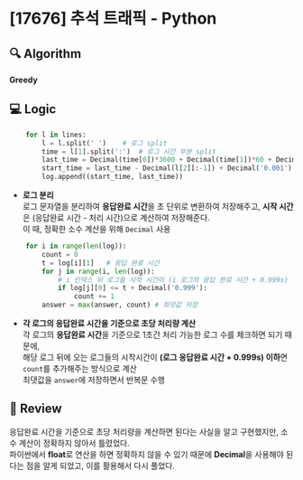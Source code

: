 # [17676] 추석 트래픽 - Python

## 🔍 Algorithm
**Greedy**

## 💻 Logic

```Python
    for l in lines:
        l = l.split(' ')    # 로그 split
        time = l[1].split(':')  # 로그 시간 부분 split
        last_time = Decimal(time[0])*3600 + Decimal(time[1])*60 + Decimal(time[2])  # 응답 완료 시간 초 단위로 변환
        start_time = last_time - Decimal(l[2][:-1]) + Decimal('0.001')  # 시작 시간 = 응답 완료 시간 - 처리 시간
        log.append((start_time, last_time))
```
- **로그 분리**  
    로그 문자열을 분리하여 **응답완료 시간**을 초 단위로 변환하여 저장해주고, **시작 시간**은 (응답완료 시간 - 처리 시간)으로 계산하여 저장해준다.  
    이 때, 정확한 소수 계산을 위해 `Decimal` 사용  

```Python
    for i in range(len(log)):
        count = 0
        t = log[i][1]   # 응답 완료 시간
        for j in range(i, len(log)):
            # i 인덱스 뒤 로그들 시작 시간이 (i 로그의 응답 완료 시간 + 0.999s) 이하면 count 추가
            if log[j][0] <= t + Decimal('0.999'):
                count += 1
        answer = max(answer, count) # 최댓값 저장
```
- **각 로그의 응답완료 시간을 기준으로 초당 처리량 계산**  
    각 로그의 **응답완료 시간**을 기준으로 1초간 처리 가능한 로그 수를 체크하면 되기 때문에,  
    해당 로그 뒤에 오는 로그들의 시작시간이 **(로그 응답완료 시간 + 0.999s) 이하**면 `count`를 추가해주는 방식으로 계산  
    최댓값을 `answer`에 저장하면서 반복문 수행  


## 📝 Review

응답완료 시간을 기준으로 초당 처리량을 계산하면 된다는 사실을 알고 구현했지만, 소수 계산이 정확하지 않아서 틀렸었다.  
파이썬에서 **float**로 연산을 하면 정확하지 않을 수 있기 때문에 **Decimal**을 사용해야 된다는 점을 알게 되었고, 이를 활용해서 다시 풀었다.  
